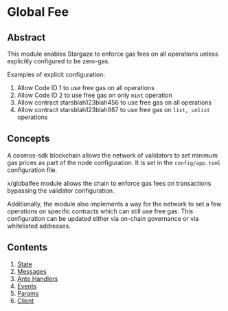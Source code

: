 # Global Fee

## Abstract

This module enables Stargaze to enforce gas fees on all operations unless explicitly configured to be zero-gas.

Examples of explicit configuration:
1. Allow Code ID 1 to use free gas on all operations
2. Allow Code ID 2 to use free gas on only `mint` operation
3. Allow contract starsblah123blah456 to use free gas on all operations
4. Allow contract starsblah123blah987 to use free gas on `list, unlist` operations

## Concepts

A cosmos-sdk blockchain allows the network of validators to set minimum gas prices as part of the node configuration. It is set in the `config/app.toml` configuration file.

x/globalfee module allows the chain to enforce gas fees on transactions bypassing the validator configuration. 

Additionally, the module also implements a way for the network to set a few operations on specific contracts which can still use free gas. This configuration can be updated either via on-chain governance or via whitelisted addresses. 

## Contents

1. [State](./01_state.md)
2. [Messages](./02_messages.md)
3. [Ante Handlers](./03_ante_handlers.md)
4. [Events](./04_events.md)
5. [Params](./05_params.md)
6. [Client](./06_client.md)
